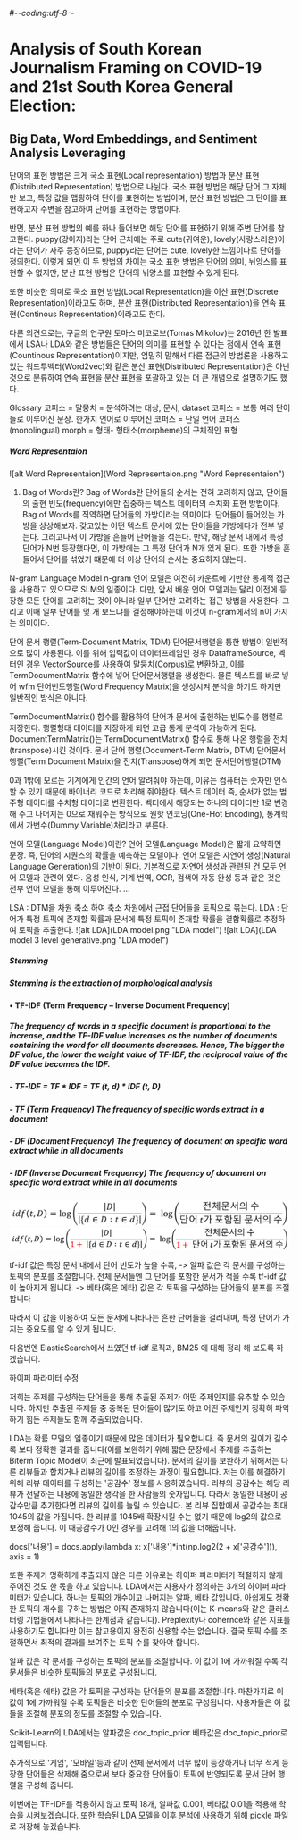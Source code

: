 #-*-coding:utf-8-*-
# Analysis of South Korean Journalism Framing on COVID-19 and 21st South Korea General Election:
## Big Data, Word Embeddings, and Sentiment Analysis Leveraging


단어의 표현 방법은 크게 국소 표현(Local representation) 방법과 분산 표현(Distributed Representation) 방법으로 나뉜다. 국소 표현 방법은 해당 단어 그 자체만 보고, 특정 값을 맵핑하여 단어를 표현하는 방법이며, 분산 표현 방법은 그 단어를 표현하고자 주변을 참고하여 단어를 표현하는 방법이다.

반면, 분산 표현 방법의 예를 하나 들어보면 해당 단어를 표현하기 위해 주변 단어를 참고한다. puppy(강아지)라는 단어 근처에는 주로 cute(귀여운), lovely(사랑스러운)이라는 단어가 자주 등장하므로, puppy라는 단어는 cute, lovely한 느낌이다로 단어를 정의한다. 이렇게 되면 이 두 방법의 차이는 국소 표현 방법은 단어의 의미, 뉘앙스를 표현할 수 없지만, 분산 표현 방법은 단어의 뉘앙스를 표현할 수 있게 된다.

또한 비슷한 의미로 국소 표현 방법(Local Representation)을 이산 표현(Discrete Representation)이라고도 하며, 분산 표현(Distributed Representation)을 연속 표현(Continous Representation)이라고도 한다.

다른 의견으로는, 구글의 연구원 토마스 미코로브(Tomas Mikolov)는 2016년 한 발표에서 LSA나 LDA와 같은 방법들은 단어의 의미를 표현할 수 있다는 점에서 연속 표현(Countinous Representation)이지만, 엄밀히 말해서 다른 접근의 방법론을 사용하고 있는 워드투벡터(Word2vec)와 같은 분산 표현(Distributed Representation)은 아닌 것으로 분류하여 연속 표현을 분산 표현을 포괄하고 있는 더 큰 개념으로 설명하기도 했다.

Glossary
코퍼스 = 말뭉치 = 분석하려는 대상, 문서, dataset
코퍼스 = 보통 여러 단어들로 이루어진 문장. 한가지 언어로 이루어진 코퍼스 = 단일 언어 코퍼스 (monolingual)
morph = 형태- 형태소(morpheme)의 구체적인 표형
##### Word Representaion
![alt Word Representaion](Word Representaion.png "Word Representaion")
1. Bag of Words란?
Bag of Words란 단어들의 순서는 전혀 고려하지 않고, 단어들의 출현 빈도(frequency)에만 집중하는 텍스트 데이터의 수치화 표현 방법이다. Bag of Words를 직역하면 단어들의 가방이라는 의미이다. 단어들이 들어있는 가방을 상상해보자. 갖고있는 어떤 텍스트 문서에 있는 단어들을 가방에다가 전부 넣는다. 그러고나서 이 가방을 흔들어 단어들을 섞는다. 만약, 해당 문서 내에서 특정 단어가 N번 등장했다면, 이 가방에는 그 특정 단어가 N개 있게 된다. 또한 가방을 흔들어서 단어를 섞었기 떄문에 더 이상 단어의 순서는 중요하지 않는다.

N-gram Language Model
n-gram 언어 모델은 여전히 카운트에 기반한 통계적 접근을 사용하고 있으므로 SLM의 일종이다. 다만, 앞서 배운 언어 모델과는 달리 이전에 등장한 모든 단어를 고려하는 것이 아니라 일부 단어만 고려하는 접근 방법을 사용한다. 그리고 이때 일부 단어를 몇 개 보느냐를 결정해야하는데 이것이 n-gram에서의 n이 가지는 의미이다.

단어 문서 행렬(Term-Document Matrix, TDM)
단어문서행렬을 통한 방법이 일반적으로 많이 사용된다. 이를 위해 입력값이 데이터프레임인 경우 DataframeSource, 벡터인 경우 VectorSource를 사용하여 말뭉치(Corpus)로 변환하고, 이를 TermDocumentMatrix 함수에 넣어 단어문서행렬을 생성한다. 물론 텍스트를 바로 넣어 wfm 단어빈도행렬(Word Frequency Matrix)을 생성시켜 분석을 하기도 하지만 일반적인 방식은 아니다.

TermDocumentMatrix() 함수를 활용하여 단어가 문서에 출현하는 빈도수를 행렬로 저장한다. 행렬형태 데이터를 저장하게 되면 고급 통계 분석이 가능하게 된다. DocumentTermMatrix()는 TermDocumentMatrix() 함수로 통해 나온 행렬을 전치(transpose)시킨 것이다.
문서 단어 행렬(Document-Term Matrix, DTM) 단어문서행렬(Term Document Matrix)을 전치(Transpose)하게 되면 문서단어행렬(DTM)

0과 1밖에 모르는 기계에게 인간의 언어 알려줘야 하는데, 이유는 컴퓨터는 숫자만 인식할 수 있기 때문에 바이너리 코드로 처리해 줘야한다. 텍스트 데이터 즉, 순서가 없는 범주형 데이터를 수치형 데이터로 변환한다. 벡터에서 해당되는 하나의 데이터만 1로 변경해 주고 나머지는 0으로 채워주는 방식으로 원핫 인코딩(One-Hot Encoding), 통계학에서 가변수(Dummy Variable)처리라고 부른다.


언어 모델(Language Model)이란?
언어 모델(Language Model)은 짧게 요약하면 문장. 즉, 단어의 시퀀스의 확률을 예측하는 모델이다. 언어 모델은 자연어 생성(Natural Language Generation)의 기반이 된다. 기본적으로 자연어 생성과 관련된 건 모두 언어 모델과 관련이 있다. 음성 인식, 기계 번역, OCR, 검색어 자동 완성 등과 괕은 것은 전부 언어 모델을 통해 이루어진다. …

LSA : DTM을 차원 축소 하여 축소 차원에서 근접 단어들을 토픽으로 묶는다.
LDA : 단어가 특정 토픽에 존재할 확률과 문서에 특정 토픽이 존재할 확률을 결합확률로 추정하여 토픽을 추출한다.
![alt LDA](LDA model.png "LDA model")
![alt LDA](LDA model 3 level generative.png "LDA model")

##### Stemming
##### Stemming is the extraction of morphological analysis

#### • TF-IDF (Term Frequency – Inverse Document Frequency) 
#####  The frequency of words in a specific document is proportional to the increase, and the TF-IDF value increases as the number of documents containing the word for all documents decreases. Hence, The bigger the DF value, the lower the weight value of TF-IDF, the reciprocal value of the DF value becomes the IDF.
##### - TF-IDF = TF * IDF = TF (t, d) * IDF (t, D)
##### - TF (Term Frequency) The frequency of specific words extract in a document
##### - DF (Document Frequency) The frequency of document on specific word extract while in all documents
##### - IDF (Inverse Document Frequency) The frequency of document on specific word extract while in all documents
![alt IDF](IDF.png "IDF")
![alt IDF, Prevent denominator equals 0](IDF_.png "IDF, Prevent denominator equals 0")


tf-idf 값은 특정 문서 내에서 단어 빈도가 높을 수록, -> 알파 값은 각 문서를 구성하는 토픽의 분포를 조절합니다.
전체 문서들엔 그 단어를 포함한 문서가 적을 수록 tf-idf 값이 높아지게 됩니다. -> 베타(혹은 에타) 값은 각 토픽을 구성하는 단어들의 분포를 조절합니다

따라서 이 값을 이용하여 모든 문서에 나타나는 흔한 단어들을 걸러내며, 특정 단어가 가지는 중요도를 알 수 있게 됩니다.

다음번엔 ElasticSearch에서 쓰였던 tf-idf 로직과, BM25 에 대해 정리 해 보도록 하겠습니다.

하이퍼 파라미터 수정
 
저희는 주제를 구성하는 단어들을 통해 추출된 주제가 어떤 주제인지를 유추할 수 있습니다. 하지만 추출된 주제들 중 중복된 단어들이 많기도 하고 어떤 주제인지 정확히 파악하기 힘든 주제들도 함께 추출되었습니다.

LDA는 확률 모델의 일종이기 때문에 많은 데이터가 필요합니다. 즉 문서의 길이가 길수록 보다 정확한 결과를 줍니다(이를 보완하기 위해 짧은 문장에서 주제를 추출하는 Biterm Topic Model이 최근에 발표되었습니다). 문서의 길이를 보완하기 위해서는 다른 리뷰들과 합치거나 리뷰의 길이를 조정하는 과정이 필요합니다. 저는 이를 해결하기 위해 리뷰 데이터를 구성하는 '공감수' 정보를 사용하였습니다. 리뷰의 공감수는 해당 리뷰가 전달하는 내용에 동일한 생각을 한 사람들의 숫자입니다. 따라서 동일한 내용이 공감수만큼 추가한다면 리뷰의 길이를 늘릴 수 있습니다. 본 리뷰 집합에서 공감수는 최대 1045의 값을 가집니다. 한 리뷰를 1045배 확장시킬 수는 없기 때문에 log2의 값으로 보정해 줍니다. 이 때공감수가 0인 경우를 고려해 1의 값을 더해줍니다.

docs['내용'] = docs.apply(lambda x: x['내용']*int(np.log2(2 + x['공감수'])), axis = 1)
 

또한 주제가  명확하게 추출되지 않은 다른 이유로는 하이퍼 파라미터가 적절하지 않게 주어진 것도 한 몫을 하고 있습니다. LDA에서는 사용자가 정의하는 3개의 하이퍼 파라미터가 있습니다. 하나는 토픽의 개수이고 나머지는 알파, 베타 값입니다. 아쉽게도 정확한 토픽의 개수를 구하는 방법은 아직 존재하지 않습니다(이는 K-means와 같은 클러스터링 기법들에서 나타나는 한계점과 같습니다). Preplexity나 cohernce와 같은 지표를 사용하기도 합니다만 이는 참고용이지 완전히 신용할 수는 없습니다. 결국 토픽 수를 조절하면서 최적의 결과를 보여주는 토픽 수를 찾아야 합니다.

알파 값은 각 문서를 구성하는 토픽의 분포를 조절합니다. 이 값이 1에 가까워질 수록 각 문서들은 비슷한 토픽들의 분포로 구성됩니다.

베타(혹은 에타) 값은 각 토픽을 구성하는 단어들의 분포를 조절합니다. 마찬가지로 이 값이 1에 가까워질 수록 토픽들은 비슷한 단어들의 분포로 구성됩니다. 사용자들은 이 값들을 조절해 분포의 정도를 조절할 수 있습니다.

Scikit-Learn의 LDA에서는 알파값은 doc_topic_prior 베타값은 doc_topic_prior로 입력됩니다. 

추가적으로 '게임', '모바일'등과 같이 전체 문서에서 너무 많이 등장하거나 너무 적게 등장한 단어들은 삭제해 줌으로써 보다 중요한 단어들이 토픽에 반영되도록 문서 단어 행렬을 구성해 줍니다.

이번에는 TF-IDF를 적용하지 않고 토픽 18개, 알파값 0.001, 베타값 0.01을 적용해 학습을 시켜보겠습니다. 또한 학습된 LDA 모델을 이후 분석에 사용하기 위해 pickle 파일로 저장해 놓겠습니다.